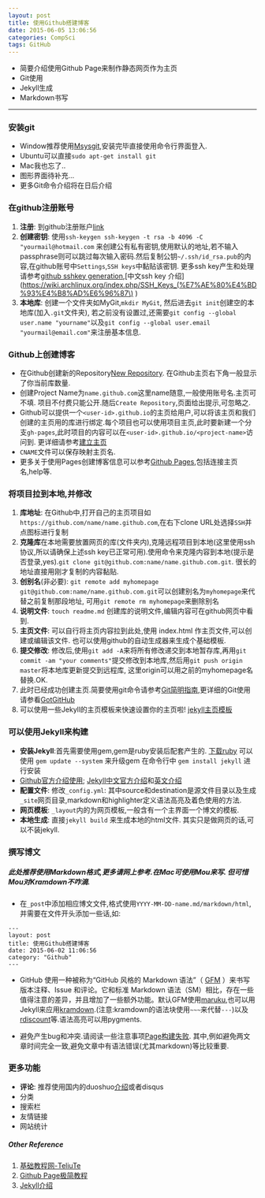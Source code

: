 ```yaml
---
layout: post
title: 使用Github搭建博客
date: 2015-06-05 13:06:56
categories: CompSci
tags: GitHub
---
```

- 简要介绍使用Github Page来制作静态网页作为主页
- Git使用
- Jekyll生成
- Markdown书写

---

### 安装git
- Window推荐使用[Msysgit](http://msysgit.github.io/),安装完毕直接使用命令行界面登入.
- Ubuntu可以直接`sudo apt-get install git`
- Mac我也忘了..
- 图形界面待补充...
- 更多Git命令介绍将在日后介绍

### 在github注册账号
1. **注册**: 到github注册账户[link](https://github.com/)
2. **创建密钥**: 使用`ssh-keygen ssh-keygen -t rsa -b 4096 -C "yourmail@hotmail.com` 来创建公有私有密钥,使用默认的地址,若不输入passphrase则可以跳过每次输入密码.然后复制公钥`~/.ssh/id_rsa.pub`的内容,在github账号中`Settings`,`SSH keys`中黏贴该密钥. 更多ssh key产生和处理请参考[github sshkey generation](https://help.github.com/articles/generating-ssh-keys/),[中文ssh key 介绍](https://wiki.archlinux.org/index.php/SSH_Keys_(%E7%AE%80%E4%BD%93%E4%B8%AD%E6%96%87\) )
3. **本地库**: 创建一个文件夹如MyGit,`mkdir MyGit`, 然后进去`git init`创建空的本地库(加入`.git`文件夹), 若之前没有设置过,还需要`git config --global user.name "yourname"`以及`git config --global user.email "yourmail@email.com"`来注册基本信息.

### Github上创建博客
- 在Github创建新的Repository[New Repository](https://github.com/new). 在Github主页右下角一般显示了你当前库数量.
- 创建Project Name为`name.github.com`这里name随意,一般使用账号名.主页可不填. 项目不付费只能公开.随后`Create Repository`,页面给出提示,可忽略之.
- Github可以提供一个`<user-id>.github.io`的主页给用户,可以将该主页和我们创建的主页用的库进行绑定.每个项目也可以使用项目主页,此时要新建一个分支`gh-pages`,此时项目的内容可以在`<user-id>.github.io/<project-name>`访问到. 更详细请参考[建立主页](http://www.worldhello.net/gotgithub/03-project-hosting/050-homepage.html#user-homepage)
- `CNAME`文件可以保存映射主页名.
- 更多关于使用Pages创建博客信息可以参考[Github Pages](https://pages.github.com/),包括连接主页名,help等.


### 将项目拉到本地,并修改
1. **库地址**: 在Github中,打开自己的主页项目如`https://github.com/name/name.github.com`,在右下clone URL处选择`SSH`并点图标进行复制
2. **克隆库**在本地需要放置网页的库(文件夹内),克隆远程项目到本地(这里使用ssh协议,所以请确保上述ssh key已正常可用).使用命令来克隆内容到本地(提示是否登录,yes).`git clone git@github.com:name/name.github.com.git`. 很长的地址直接用刚才复制的内容黏贴.
3. **创别名**(非必要): `git remote add myhomepage git@github.com:name/name.github.com.git`可以创建别名为`myhomepage`来代替之前复制那段地址, 可用`git remote rm myhomepage`来删除别名
4. **说明文件**: `touch readme.md` 创建库的说明文件,编辑内容可在github网页中看到.
5. **主页文件**: 可以自行将主页内容拉到此处,使用 index.html 作主页文件,可以创建或编辑该文件. 也可以使用github的自动生成器来生成个基础模板.
6. **提交修改**: 修改后,使用`git add -A`来将所有修改递交到本地暂存库,再用`git commit -am "your comments"`提交修改到本地库,然后用`git push origin master`将本地库更新提交到远程库, 这里origin可以用之前的myhomepage名替换.OK.
7. 此时已经成功创建主页.简要使用git命令请参考[Git简明指南](http://rogerdudler.github.io/git-guide/index.zh.html),更详细的Git使用请参看[GotGitHub](http://www.worldhello.net/gotgithub/)
8. 可以使用一些Jekyll的主页模板来快速设置你的主页啦! [jekyll主页模板](https://github.com/jekyll/jekyll/wiki/Sites)

### 可以使用Jekyll来构建

- **安装Jekyll**:首先需要使用gem,gem是ruby安装后配套产生的. [下载ruby](http://rubyinstaller.org/downloads/)
可以使用 `gem update --system` 来升级gem
在命令行中 `gem install jekyll` 进行安装
- [Github官方介绍使用](https://help.github.com/articles/using-jekyll-with-pages/); [Jekyll中文官方介绍](http://jekyllcn.com/)和[英文介绍](http://jekyllrb.com/)
- **配置文件**: 修改`_config.yml`: 其中source和destination是源文件目录以及生成`_site`网页目录,markdown和highlighter定义语法高亮及着色使用的方法.
- **网页模板**: `_layout`内的为网页模板,一般含有一个主界面一个博文的模板.
- **本地生成**: 直接`jekyll build` 来生成本地的html文件. 其实只是做网页的话,可以不装jekyll.

### 撰写博文

##### 此处推荐使用Markdown格式,更多请网上参考.在Mac可使用Mou来写. 但可惜Mou对Kramdown不咋滴.

- 在`_post`中添加相应博文文件,格式使用`YYYY-MM-DD-name.md/markdown/html`,并需要在文件开头添加一些话,如:

~~~~
---
layout: post
title: 使用Github搭建博客
date: 2015-06-02 11:06:56
category: "Github"
---
~~~~

- GitHub 使用一种被称为“GitHub 风格的 Markdown 语法”（ [GFM](https://help.github.com/articles/github-flavored-markdown/) ）来书写版本注释、Issue 和评论。它和标准 Markdown 语法（SM）相比，存在一些值得注意的差异，并且增加了一些额外功能。默认GFM使用[maruku](http://maruku.rubyforge.org/markdown_syntax.html),也可以用Jekyll来应用[kramdown](http://kramdown.gettalong.org/syntax.html).(注意:kramdown的语法块使用`~~~`来代替`---`)以及[rdiscount](http://tedwise.com/markdown/)等.语法高亮可以用pygments.

- 避免产生bug和冲突.请阅读一些注意事项[Page构建失败](https://help.github.com/articles/troubleshooting-github-pages-build-failures/). 其中,例如避免两文章时间完全一致,避免文章中有语法错误(尤其markdown)等比较重要.

### 更多功能
- **评论**: 推荐使用国内的duoshuo[介绍](http://wenva.github.io/%E6%8A%80%E5%B7%A7/2015/04/29/%E4%B8%BA%E5%8D%9A%E5%AE%A2%E6%B7%BB%E5%8A%A0%E5%A4%9A%E8%AF%B4%E8%AF%84%E8%AE%BA.html)或者disqus
- 分类
- 搜索栏
- 友情链接
- 网站统计

##### Other Reference
1. [基础教程网-TeliuTe](http://teliute.org/mix/Tegit/lesson1/lesson1.html)
2. [Github Page极简教程](http://yanping.me/cn/blog/2012/03/18/github-pages-step-by-step)
3. [Jekyll介绍](https://github.com/toolchainX/emacs_config/blob/master/Notes/Jekyll.org)

